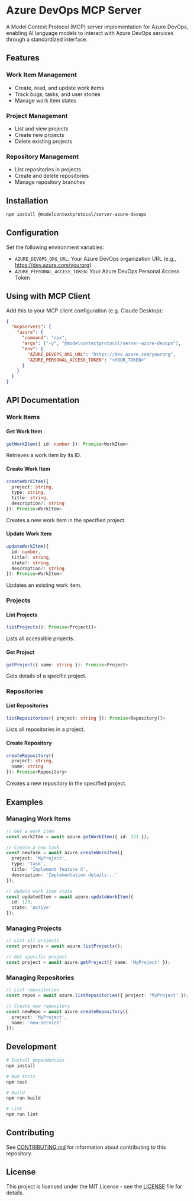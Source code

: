 # Azure DevOps MCP Server

A Model Context Protocol (MCP) server implementation for Azure DevOps, enabling AI language models to interact with Azure DevOps services through a standardized interface.

## Features

### Work Item Management
- Create, read, and update work items
- Track bugs, tasks, and user stories
- Manage work item states

### Project Management
- List and view projects
- Create new projects
- Delete existing projects

### Repository Management
- List repositories in projects
- Create and delete repositories
- Manage repository branches

## Installation

```bash
npm install @modelcontextprotocol/server-azure-devops
```

## Configuration

Set the following environment variables:
- `AZURE_DEVOPS_ORG_URL`: Your Azure DevOps organization URL (e.g., https://dev.azure.com/yourorg)
- `AZURE_PERSONAL_ACCESS_TOKEN`: Your Azure DevOps Personal Access Token

## Using with MCP Client

Add this to your MCP client configuration (e.g. Claude Desktop):

```json
{
  "mcpServers": {
    "azure": {
      "command": "npx",
      "args": ["-y", "@modelcontextprotocol/server-azure-devops"],
      "env": {
        "AZURE_DEVOPS_ORG_URL": "https://dev.azure.com/yourorg",
        "AZURE_PERSONAL_ACCESS_TOKEN": "<YOUR_TOKEN>"
      }
    }
  }
}
```

## API Documentation

### Work Items

#### Get Work Item
```typescript
getWorkItem({ id: number }): Promise<WorkItem>
```
Retrieves a work item by its ID.

#### Create Work Item
```typescript
createWorkItem({ 
  project: string, 
  type: string, 
  title: string, 
  description?: string 
}): Promise<WorkItem>
```
Creates a new work item in the specified project.

#### Update Work Item
```typescript
updateWorkItem({ 
  id: number,
  title?: string,
  state?: string,
  description?: string 
}): Promise<WorkItem>
```
Updates an existing work item.

### Projects

#### List Projects
```typescript
listProjects(): Promise<Project[]>
```
Lists all accessible projects.

#### Get Project
```typescript
getProject({ name: string }): Promise<Project>
```
Gets details of a specific project.

### Repositories

#### List Repositories
```typescript
listRepositories({ project: string }): Promise<Repository[]>
```
Lists all repositories in a project.

#### Create Repository
```typescript
createRepository({ 
  project: string, 
  name: string 
}): Promise<Repository>
```
Creates a new repository in the specified project.

## Examples

### Managing Work Items
```typescript
// Get a work item
const workItem = await azure.getWorkItem({ id: 123 });

// Create a new task
const newTask = await azure.createWorkItem({
  project: 'MyProject',
  type: 'Task',
  title: 'Implement feature X',
  description: 'Implementation details...'
});

// Update work item state
const updatedItem = await azure.updateWorkItem({
  id: 123,
  state: 'Active'
});
```

### Managing Projects
```typescript
// List all projects
const projects = await azure.listProjects();

// Get specific project
const project = await azure.getProject({ name: 'MyProject' });
```

### Managing Repositories
```typescript
// List repositories
const repos = await azure.listRepositories({ project: 'MyProject' });

// Create new repository
const newRepo = await azure.createRepository({
  project: 'MyProject',
  name: 'new-service'
});
```

## Development

```bash
# Install dependencies
npm install

# Run tests
npm test

# Build
npm run build

# Lint
npm run lint
```

## Contributing

See [CONTRIBUTING.md](../../CONTRIBUTING.md) for information about contributing to this repository.

## License

This project is licensed under the MIT License - see the [LICENSE](../../LICENSE) file for details.